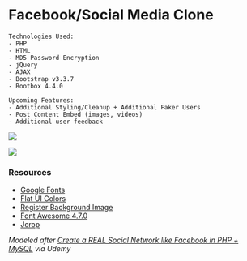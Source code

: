 # Facebook/Social Media Clone

```
Technologies Used:
- PHP
- HTML
- MD5 Password Encryption
- jQuery
- AJAX
- Bootstrap v3.3.7
- Bootbox 4.4.0
```

```
Upcoming Features:
- Additional Styling/Cleanup + Additional Faker Users
- Post Content Embed (images, videos)
- Additional user feedback
```

![](https://i.imgur.com/RGxgAuH.jpg)

![](https://i.imgur.com/Jahor42.png)

### Resources
- [Google Fonts](https://fonts.google.com/specimen/Sevillana?selection.family=Sevillana)
- [Flat UI Colors](https://flatuicolors.com/palette/defo)
- [Register Background Image](https://pixabay.com/photo-3157395/)
- [Font Awesome 4.7.0](https://fontawesome.com/v4.7.0/)
- [Jcrop](http://jcrop.org/)

_Modeled after [Create a REAL Social Network like Facebook in PHP + MySQL](https://www.udemy.com/make-a-social-media-website/) via Udemy_
